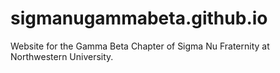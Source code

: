 # sigmanugammabeta.github.io
Website for the Gamma Beta Chapter of Sigma Nu Fraternity at Northwestern University.
